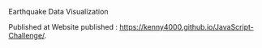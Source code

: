 Earthquake Data Visualization 

Published at Website published : 
https://kenny4000.github.io/JavaScript-Challenge/. 
